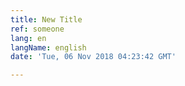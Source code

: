 ```yaml
---
title: New Title
ref: someone
lang: en
langName: english
date: 'Tue, 06 Nov 2018 04:23:42 GMT'

---
```

